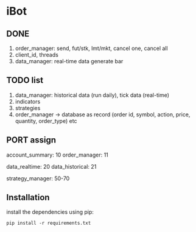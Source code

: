 
# iBot

## DONE 

1. order_manager: send, fut/stk, lmt/mkt, cancel one, cancel all
2. client_id, threads
3. data_manager: real-time data generate bar

## TODO list

1. data_manager: historical data (run daily), tick data (real-time)
2. indicators
3. strategies
4. order_manager -> database as record (order id, symbol, action, price, quantity, order_type) etc 


## PORT assign

account_summary: 10
order_manager: 11

data_realtime: 20
data_historical: 21 

strategy_manager: 50-70


## Installation

install the dependencies using pip:
```
pip install -r requirements.txt
```
